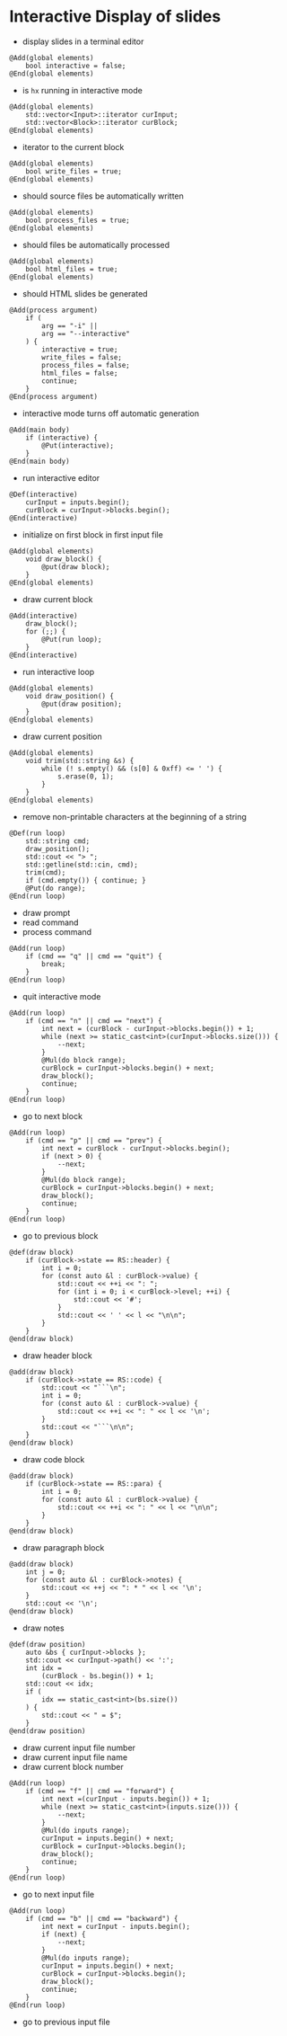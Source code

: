 # Interactive Display of slides
* display slides in a terminal editor

```
@Add(global elements)
	bool interactive = false;
@End(global elements)
```
* is `hx` running in interactive mode

```
@Add(global elements)
	std::vector<Input>::iterator curInput;
	std::vector<Block>::iterator curBlock;
@End(global elements)
```
* iterator to the current block

```
@Add(global elements)
	bool write_files = true;
@End(global elements)
```
* should source files be automatically written

```
@Add(global elements)
	bool process_files = true;
@End(global elements)
```
* should files be automatically processed


```
@Add(global elements)
	bool html_files = true;
@End(global elements)
```
* should HTML slides be generated

```
@Add(process argument)
	if (
		arg == "-i" ||
		arg == "--interactive"
	) {
		interactive = true;
		write_files = false;
		process_files = false;
		html_files = false;
		continue;
	}
@End(process argument)
```
* interactive mode turns off automatic generation

```
@Add(main body)
	if (interactive) {
		@Put(interactive);
	}
@End(main body)
```
* run interactive editor

```
@Def(interactive)
	curInput = inputs.begin();
	curBlock = curInput->blocks.begin();
@End(interactive)
```
* initialize on first block in first input file

```
@Add(global elements)
	void draw_block() {
		@put(draw block);
	}
@End(global elements)
```
* draw current block

```
@Add(interactive)
	draw_block();
	for (;;) {
		@Put(run loop);
	}
@End(interactive)
```
* run interactive loop

```
@Add(global elements)
	void draw_position() {
		@put(draw position);
	}
@End(global elements)
```
* draw current position

```
@Add(global elements)
	void trim(std::string &s) {
		while (! s.empty() && (s[0] & 0xff) <= ' ') {
			s.erase(0, 1);
		}
	}
@End(global elements)
```
* remove non-printable characters at the beginning of a string

```
@Def(run loop)
	std::string cmd;
	draw_position();
	std::cout << "> ";
	std::getline(std::cin, cmd);
	trim(cmd);
	if (cmd.empty()) { continue; }
	@Put(do range);
@End(run loop)
```
* draw prompt
* read command
* process command

```
@Add(run loop)
	if (cmd == "q" || cmd == "quit") {
		break;
	}
@End(run loop)
```
* quit interactive mode

```
@Add(run loop)
	if (cmd == "n" || cmd == "next") {
		int next = (curBlock - curInput->blocks.begin()) + 1;
		while (next >= static_cast<int>(curInput->blocks.size())) {
			--next;
		}
		@Mul(do block range);
		curBlock = curInput->blocks.begin() + next;
		draw_block();
		continue;
	}
@End(run loop)
```
* go to next block

```
@Add(run loop)
	if (cmd == "p" || cmd == "prev") {
		int next = curBlock - curInput->blocks.begin();
		if (next > 0) {
			--next;
		}
		@Mul(do block range);
		curBlock = curInput->blocks.begin() + next;
		draw_block();
		continue;
	}
@End(run loop)
```
* go to previous block

```
@def(draw block)
	if (curBlock->state == RS::header) {
		int i = 0;
		for (const auto &l : curBlock->value) {
			std::cout << ++i << ": ";
			for (int i = 0; i < curBlock->level; ++i) {
				std::cout << '#';
			}
			std::cout << ' ' << l << "\n\n";
		}
	}
@end(draw block)
```
* draw header block

```
@add(draw block)
	if (curBlock->state == RS::code) {
		std::cout << "```\n";
		int i = 0;
		for (const auto &l : curBlock->value) {
			std::cout << ++i << ": " << l << '\n';
		}
		std::cout << "```\n\n";
	}
@end(draw block)
```
* draw code block

```
@add(draw block)
	if (curBlock->state == RS::para) {
		int i = 0;
		for (const auto &l : curBlock->value) {
			std::cout << ++i << ": " << l << "\n\n";
		}
	}
@end(draw block)
```
* draw paragraph block

```
@add(draw block)
	int j = 0;
	for (const auto &l : curBlock->notes) {
		std::cout << ++j << ": * " << l << '\n';
	}
	std::cout << '\n';
@end(draw block)
```
* draw notes

```
@def(draw position)
	auto &bs { curInput->blocks };
	std::cout << curInput->path() << ':';
	int idx =
		(curBlock - bs.begin()) + 1;
	std::cout << idx;
	if (
		idx == static_cast<int>(bs.size())
	) {
		std::cout << " = $";
	}
@end(draw position)
```
* draw current input file number
* draw current input file name
* draw current block number

```
@Add(run loop)
	if (cmd == "f" || cmd == "forward") {
		int next =(curInput - inputs.begin()) + 1;
		while (next >= static_cast<int>(inputs.size())) {
			--next;
		}
		@Mul(do inputs range);
		curInput = inputs.begin() + next;
		curBlock = curInput->blocks.begin();
		draw_block();
		continue;
	}
@End(run loop)
```
* go to next input file

```
@Add(run loop)
	if (cmd == "b" || cmd == "backward") {
		int next = curInput - inputs.begin();
		if (next) {
			--next;
		}
		@Mul(do inputs range);
		curInput = inputs.begin() + next;
		curBlock = curInput->blocks.begin();
		draw_block();
		continue;
	}
@End(run loop)
```
* go to previous input file

